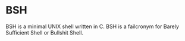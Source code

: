 BSH
===

BSH is a minimal UNIX shell written in C. BSH is a failcronym for
Barely Sufficient Shell or Bullshit Shell.
